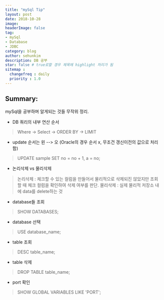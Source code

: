 ```yaml
---
title: "mySql Tip"
layout: post
date: 2018-10-28
image:
headerImage: false
tag:
- mySql
- Database
- JDBC
category: blog
author: sehunkim
description: DB 공부
star: false # true로할 경우 제목에 highlight 처리가 됨
sitemap :
  changefreq : daily
  priority : 1.0
---
```


## Summary:
mySql을 공부하며 알게되는 것들 무작위 정리.

- DB 쿼리의 내부 연산 순서
> Where -> Select -> ORDER BY -> LIMIT

- update 순서는 왼 --> 오 (Oracle의 경우 순서 x, 무조건 갱신이전의 값으로 처리함)
> UPDATE sample SET no = no + 1, a = no;

- 논리삭제 vs 물리삭제
> 논리삭제 : 체크할 수 있는 컬럼을 만들어서 물리적으로 삭제되진 않았지만 조회할 때 체크 컬럼을 확인하여 삭제 여부를 판단.
> 물리삭제 : 실제 물리적 저장소 내에 data를 delete하는 것

- database들 조회
> SHOW DATABASES;

- database 선택
> USE database_name;

- table 조회
> DESC table_name;

- table 삭제
> DROP TABLE table_name;

- port 확인
> SHOW GLOBAL VARIABLES LIKE 'PORT';
